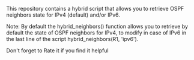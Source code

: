 This repository contains a hybrid script that allows you to retrieve OSPF neighbors state for IPv4 (default) and/or IPv6.

Note: By default the hybrid_neighbors() function allows you to retrieve by default the state of OSPF neighbors for IPv4, to modify in case of IPv6 in the last line of the script hybrid_neighbors(R1, 'ipv6').

Don't forget to Rate it if you find it helpful
